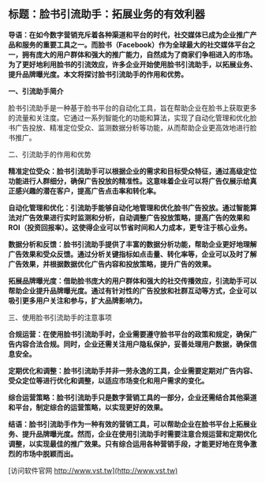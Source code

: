 ## **标题：脸书引流助手：拓展业务的有效利器**

**导语：在如今数字营销充斥着各种渠道和平台的时代，社交媒体已成为企业推广产品和服务的重要工具之一。而脸书（Facebook）作为全球最大的社交媒体平台之一，拥有庞大的用户群体和强大的推广能力，自然成为了商家们争相进入的市场。为了更好地利用脸书的引流效应，许多企业开始使用脸书引流助手，以拓展业务、提升品牌曝光度。本文将探讨脸书引流助手的作用和优势。**

**一、引流助手简介**

脸书引流助手是一种基于脸书平台的自动化工具，旨在帮助企业在脸书上获取更多的流量和关注度。它通过一系列智能化的功能和算法，实现了自动化管理和优化脸书广告投放、精准定位受众、监测数据分析等功能，从而帮助企业更高效地进行脸书推广。

二、引流助手的作用和优势

**精准定位受众：脸书引流助手可以根据企业的需求和目标受众特征，通过高级定位功能进行人群细分，确保广告投放的精准性。这意味着企业可以将广告仅展示给真正感兴趣的潜在客户，提高广告点击率和转化率。**

**自动化管理和优化：引流助手能够自动化地管理和优化脸书广告投放。通过智能算法对广告效果进行实时监测和分析，自动调整广告投放策略，提高广告的效果和ROI（投资回报率）。这使得企业可以节省时间和人力成本，更专注于核心业务。**

**数据分析和反馈：脸书引流助手提供了丰富的数据分析功能，帮助企业更好地理解广告效果和受众反馈。通过分析关键指标如点击量、转化率等，企业可以及时了解广告效果，并根据数据优化广告内容和投放策略，提升广告的效果。**

**拓展品牌曝光度：借助脸书庞大的用户群体和强大的社交传播效应，引流助手可以帮助企业提升品牌曝光度。通过有针对性的广告投放和社群互动等方式，企业可以吸引更多用户关注和参与，扩大品牌影响力。**

三、使用脸书引流助手的注意事项

**合规运营：在使用脸书引流助手时，企业需要遵守脸书平台的政策和规定，确保广告内容合法合规。同时，企业还需关注用户隐私保护，妥善处理用户数据，确保信息安全。**

**定期优化和调整：脸书引流助手并非一劳永逸的工具，企业需要定期对广告内容、受众定位等进行优化和调整，以适应市场变化和用户需求的变化。**

**综合运营策略：脸书引流助手只是数字营销工具的一部分，企业还需结合其他渠道和平台，制定综合的运营策略，以实现更好的效果。**

**结语：脸书引流助手作为一种有效的营销工具，可以帮助企业在脸书平台上拓展业务、提升品牌曝光度。然而，企业在使用引流助手时需要注意合规运营和定期优化调整，以实现最佳的推广效果。只有综合运用各种营销手段，才能更好地在竞争激烈的市场中脱颖而出。**


[访问软件官网 http://www.vst.tw](http://www.vst.tw)
